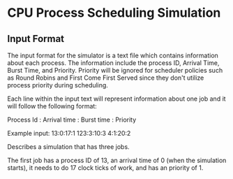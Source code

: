 # CPU Process Scheduling Simulation

## Input Format

The input format for the simulator is a text file which contains information about each process. The information include the process ID, Arrival Time, Burst Time, and Priority. Priority will be ignored for scheduler policies such as Round Robins and First Come First Served since they don't utilize process priority during scheduling.

Each line within the input text will represent information about one job and it will follow the following format:

Process Id : Arrival time : Burst time : Priority

Example input: 
13:0:17:1
123:3:10:3
4:1:20:2

Describes a simulation that has three jobs.

The first job has a process ID of 13, an arrival time of 0 (when the simulation starts), it needs to do 17 clock ticks of work, and has an priority of 1.

